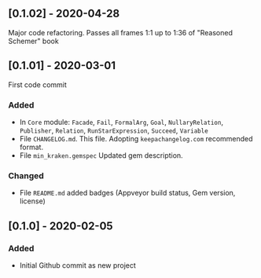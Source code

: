 ## [0.1.02] - 2020-04-28
Major code refactoring. Passes all frames 1:1 up to 1:36 of "Reasoned Schemer" book

## [0.1.01] - 2020-03-01
First code commit
### Added
- In `Core` module: `Facade`, `Fail`, `FormalArg`, `Goal`, `NullaryRelation`, `Publisher`, `Relation`, `RunStarExpression`, `Succeed`, `Variable`
- File `CHANGELOG.md`. This file. Adopting `keepachangelog.com` recommended format.
- File `min_kraken.gemspec` Updated gem description.

### Changed
- File `README.md` added badges (Appveyor build status, Gem version, license)

## [0.1.0] - 2020-02-05
### Added
- Initial Github commit as new project
